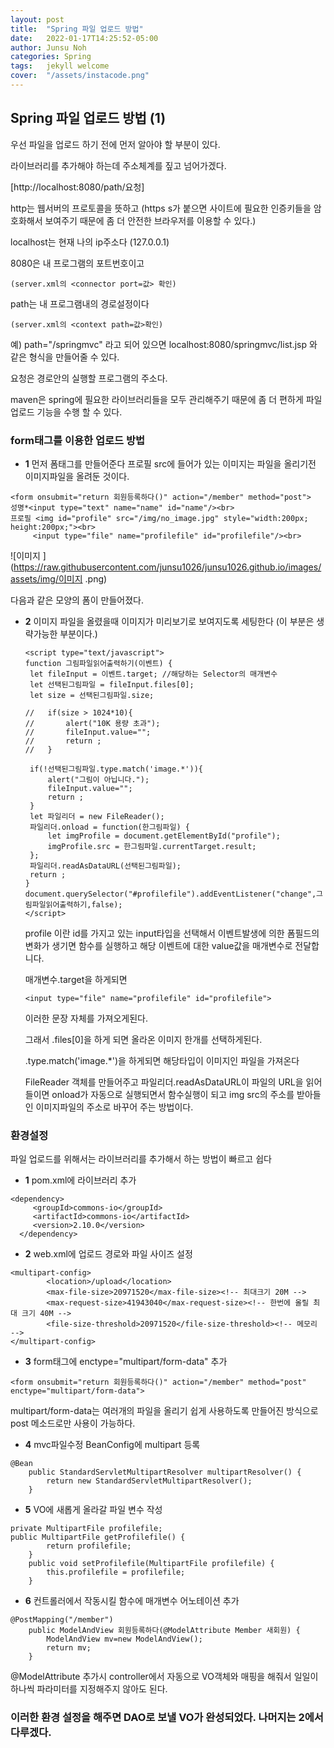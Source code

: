 ```yaml
---
layout: post
title:  "Spring 파일 업로드 방법"
date:   2022-01-17T14:25:52-05:00
author: Junsu Noh
categories: Spring
tags:	jekyll welcome
cover:  "/assets/instacode.png"
---
```


## Spring 파일 업로드 방법 (1)

우선 파일을 업로드 하기 전에 먼저 알아야 할 부분이 있다.

라이브러리를 추가해야 하는데 주소체계를 짚고 넘어가겠다.

[http://localhost:8080/path/요청]

http는 웹서버의 프로토콜을 뜻하고 (https s가 붙으면 사이트에 필요한 인증키들을 암호화해서 보여주기 때문에 좀 더 안전한 브라우저를 이용할 수 있다.)

localhost는 현재 나의 ip주소다 (127.0.0.1)

8080은 내 프로그램의 포트번호이고 

```
(server.xml의 <connector port=값> 확인)
```

path는 내 프로그램내의 경로설정이다 

```
(server.xml의 <context path=값>확인)
```

예) path="/springmvc" 라고 되어 있으면 localhost:8080/springmvc/list.jsp 와 같은 형식을 만들어줄 수 있다.

요청은 경로안의 실행할 프로그램의 주소다.

maven은 spring에 필요한 라이브러리들을 모두 관리해주기 때문에 좀 더 편하게 파일 업로드 기능을 수행 할 수 있다.

### form태그를 이용한 업로드 방법

- **1** 먼저 폼태그를 만들어준다 프로필 src에 들어가 있는 이미지는 파일을 올리기전 이미지파일을 올려둔 것이다. 

```
<form onsubmit="return 회원등록하다()" action="/member" method="post"> 
성명*<input type="text" name="name" id="name"/><br>
프로필 <img id="profile" src="/img/no_image.jpg" style="width:200px; height:200px;"><br>
     <input type="file" name="profilefile" id="profilefile"/><br> 
```



![이미지 ](https://raw.githubusercontent.com/junsu1026/junsu1026.github.io/images/assets/img/이미지 .png)

다음과 같은 모양의 폼이 만들어졌다.

- **2** 이미지 파일을 올렸을때 이미지가 미리보기로 보여지도록 세팅한다 (이 부분은 생략가능한 부분이다.)

   ```
   <script type="text/javascript">
   function 그림파일읽어출력하기(이벤트) {
   	let fileInput = 이벤트.target; //해당하는 Selector의 매개변수
   	let 선택된그림파일 = fileInput.files[0];
   	let size = 선택된그림파일.size;
   	
   // 	if(size > 1024*10){
   // 		alert("10K 용량 초과");
   // 		fileInput.value="";
   // 		return ;
   // 	}
   	
   	if(!선택된그림파일.type.match('image.*')){
   		alert("그림이 아닙니다.");
   		fileInput.value="";
   		return ;
   	}
   	let 파일리더 = new FileReader();
   	파일리더.onload = function(한그림파일) {
   		let imgProfile = document.getElementById("profile");
   		imgProfile.src = 한그림파일.currentTarget.result;
   	};
   	파일리더.readAsDataURL(선택된그림파일);
   	return ;
   }
   document.querySelector("#profilefile").addEventListener("change",그림파일읽어출력하기,false);
   </script>
   ```

   profile 이란 id를 가지고 있는 input타입을 선택해서 이벤트발생에 의한 폼필드의 변화가 생기면 함수를 실행하고 해당 이벤트에 대한 value값을 매개변수로 전달합니다.

   매개변수.target을 하게되면 

   ```
   <input type="file" name="profilefile" id="profilefile">
   ```

   이러한 문장 자체를 가져오게된다.

   그래서 .files[0]을 하게 되면 올라온 이미지 한개를 선택하게된다.

   .type.match('image.*')을 하게되면 해당타입이 이미지인 파일을 가져온다

   FileReader 객체를 만들어주고 파일리더.readAsDataURL이 파일의 URL을 읽어들이면 onload가 자동으로 실행되면서 함수실행이 되고 img src의 주소를 받아들인 이미지파일의 주소로 바꾸어 주는 방법이다.



### 환경설정

파일 업로드를 위해서는 라이브러리를 추가해서 하는 방법이 빠르고 쉽다 

- **1** pom.xml에 라이브러리 추가

```
<dependency>
  	 <groupId>commons-io</groupId>
  	 <artifactId>commons-io</artifactId>
  	 <version>2.10.0</version>
  </dependency>
```

- **2** web.xml에 업로드 경로와 파일 사이즈 설정

```
<multipart-config>
		<location>/upload</location>
		<max-file-size>20971520</max-file-size><!-- 최대크기 20M -->
		<max-request-size>41943040</max-request-size><!-- 한번에 올릴 최대 크기 40M -->
		<file-size-threshold>20971520</file-size-threshold><!-- 메모리 -->
</multipart-config>
```

- **3** form태그에 enctype="multipart/form-data" 추가 

```
<form onsubmit="return 회원등록하다()" action="/member" method="post" enctype="multipart/form-data"> 
```

multipart/form-data는 여러개의 파일을 올리기 쉽게 사용하도록 만들어진 방식으로 post 메소드로만 사용이 가능하다.

- **4** mvc파일수정 BeanConfig에 multipart 등록

```
@Bean
	public StandardServletMultipartResolver multipartResolver() {
		return new StandardServletMultipartResolver();
	}
```

- **5** VO에 새롭게 올라갈 파일 변수 작성

```
private MultipartFile profilefile;
public MultipartFile getProfilefile() {
		return profilefile;
	}
	public void setProfilefile(MultipartFile profilefile) {
		this.profilefile = profilefile;
	}
```

- **6** 컨트롤러에서 작동시킬 함수에 매개변수 어노테이션 추가

```
@PostMapping("/member")	
	public ModelAndView 회원등록하다(@ModelAttribute Member 새회원) {
		ModelAndView mv=new ModelAndView();
		return mv;
	}
```

@ModelAttribute 추가시 controller에서 자동으로 VO객체와 매핑을 해줘서 일일이 하나씩 파라미터를 지정해주지 않아도 된다.

### 이러한 환경 설정을 해주면 DAO로 보낼 VO가 완성되었다. 나머지는 2에서 다루겠다.
